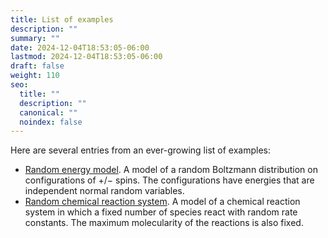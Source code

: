 ```yaml
---
title: List of examples
description: ""
summary: ""
date: 2024-12-04T18:53:05-06:00
lastmod: 2024-12-04T18:53:05-06:00
draft: false
weight: 110
seo:
  title: ""
  description: ""
  canonical: ""
  noindex: false
---
```

Here are several entries from an ever-growing list of examples:

- [Random energy model](http://rattling.org/docs/examples/random-energy-model/). A model of a random Boltzmann distribution on configurations of +/− spins. The configurations have energies that are independent normal random variables.
- [Random chemical reaction system](http://rattling.org/docs/examples/random-chemistry/). A model of a chemical reaction system in which a fixed number of species react with random rate constants. The maximum molecularity of the reactions is also fixed.